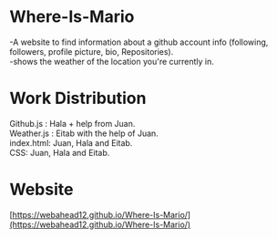 # Where-Is-Mario

-A website to find information about a github account info (following, followers, profile picture, bio, Repositories). <br>
-shows the weather of the location you're currently in.

# Work Distribution
Github.js : Hala + help from Juan. <br>
Weather.js : Eitab with the help of Juan. <br> 
index.html: Juan, Hala and Eitab. <br>
CSS: Juan, Hala and Eitab. <br>

# Website
[https://webahead12.github.io/Where-Is-Mario/](https://webahead12.github.io/Where-Is-Mario/)
